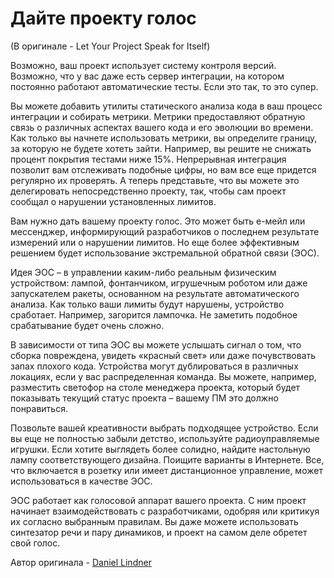 # Дайте проекту голос
(В оригинале - Let Your Project Speak for Itself)

Возможно, ваш проект использует систему контроля версий. Возможно, что у вас даже есть сервер интеграции, на котором постоянно работают автоматические тесты. Если это так, то это супер.

Вы можете добавить утилиты статического анализа кода в ваш процесс интеграции и собирать метрики. Метрики предоставляют обратную связь о различных аспектах вашего кода и его эволюции во времени. Как только вы начнете использовать метрики, вы определите границу, за которую не будете хотеть зайти. Например, вы решите не снижать процент покрытия тестами ниже 15%. Непрерывная интеграция позволит вам отслеживать подобные цифры, но вам все еще придется регулярно их проверять. А теперь представьте, что вы можете это делегировать непосредственно проекту, так, чтобы сам проект сообщал о нарушении установленных лимитов.

Вам нужно дать вашему проекту голос. Это может быть е-мейл или мессенджер, информирующий разработчиков о последнем результате измерений или о нарушении лимитов. Но еще более эффективным решением будет использование экстремальной обратной связи (ЭОС).

Идея ЭОС – в управлении каким-либо реальным физическим устройством: лампой, фонтанчиком, игрушечным роботом или даже запускателем ракеты, основанном на результате автоматического анализа. Как только ваши лимиты будут нарушены, устройство сработает. Например, загорится лампочка. Не заметить подобное срабатывание будет очень сложно.

В зависимости от типа ЭОС вы можете услышать сигнал о том, что сборка повреждена, увидеть «красный свет» или даже почувствовать запах плохого кода. Устройства могут дублироваться в различных локациях, если у вас распределенная команда. Вы можете, например, разместить светофор на столе менеджера проекта, который будет показывать текущий статус проекта – вашему ПМ это должно понравиться.

Позвольте вашей креативности выбрать подходящее устройство. Если вы еще не полностью забыли детство, используйте радиоуправляемые игрушки. Если хотите выглядеть более солидно, найдите настольную лампу соответствующего дизайна. Поищите варианты в Интернете. Все, что включается в розетку или имеет дистанционное управление, может использоваться в качестве ЭОС.

ЭОС работает как голосовой аппарат вашего проекта. С ним проект начинает взаимодействовать с разработчиками, одобряя или критикуя их согласно выбранным правилам. Вы даже можете использовать синтезатор речи и пару динамиков, и проект на самом деле обретет свой голос.

Автор оригинала - [Daniel Lindner](http://programmer.97things.oreilly.com/wiki/index.php/Daniel_Lindner)